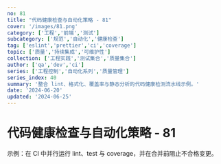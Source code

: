 ```yaml
---
no: 81
title: "代码健康检查与自动化策略 - 81"
cover: '/images/81.png'
category: ['工程','前端','测试']
subcategory: ['规范','自动化','健康检查']
tag: ['eslint','prettier','ci','coverage']
topic: ['质量','持续集成','可维护性']
collection: ['工程实践','测试集合','质量集合']
author: ['qa','dev','ci']
series: ['工程控制','自动化系列','质量管理']
series_index: 40
summary: '整合 lint、格式化、覆盖率与静态分析的代码健康检测流水线示例。'
date: '2024-06-20'
updated: '2024-06-25'
---
```


# 代码健康检查与自动化策略 - 81

示例：在 CI 中并行运行 lint、test 与 coverage，并在合并前阻止不合格变更。
